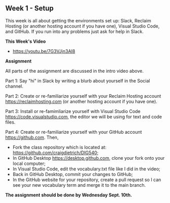 ## Week 1 - Setup

This week is all about getting the environments set up: Slack, Reclaim Hosting (or another hosting account if you have one), Visual Studio Code, and GitHub. If you run into any problems just ask for help in Slack.

**This Week's Video**

- <https://youtu.be/7G3VJjn3AI8>

**Assignment**

All parts of the assignment are discussed in the intro video above.

Part 1: Say "hi" in Slack by writing a blurb about yourself in the Social channel.

Part 2: Create or re-familiarize yourself with your Reclaim Hosting account <https://reclaimhosting.com> (or another hosting account if you have one).

Part 3: Install or re-famimliarize yourself with Visual Studio Code <https://code.visualstudio.com>, the editor we will be using for text and code files.

Part 4: Create or re-familiarize yourself with your GitHub account <https://github.com>. Then, 
- Fork the class repository which is located at: <https://github.com/craigdietrich/DIG540>;
- In GitHub Desktop <https://desktop.github.com>, clone your fork onto your local computer;
- In Visual Studio Code, edit the vocabulary.txt file like I did in the video;
- Back in GitHub Desktop, commit your changes to GitHub;
- In the GitHub website for your repository, create a pull request so I can see your new vocabulary term and merge it to the main branch.

**The assignment should be done by Wednesday Sept. 10th.**

